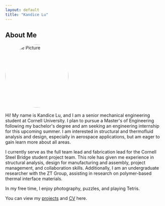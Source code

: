 ```yaml
---
layout: default
title: "Kandice Lu"
---
```


## About Me

<img src="{{ '/assets/images/profile1.jpg' | relative_url }}" 
     alt="Profile Picture" 
     width="200" 
     style="border-radius:50%; display:block; margin-bottom:1rem;">

Hi! My name is Kandice Lu, and I am a senior mechanical engineering student at Cornell University. I plan to pursue a Master's of Engineering following my bachelor's degree and am seeking an engineering internship for this upcoming summer. I am interested in structural and thermofluid analysis and design, especially in aerospace applications, but am eager to gain learn more about all areas.

I currently serve as the full team lead and fabrication lead for the Cornell Steel Bridge student project team. This role has given me experience in structural analysis, design for manufacturing and assembly, project management, and collaboration skills. Additionally, I am an undergraduate researcher with the ZT Group, assisting in research on polymer-based thermal interface materials.

In my free time, I enjoy photography, puzzles, and playing Tetris. 

You can view my <a href="{{ '/projects/' | relative_url }}">projects</a> and <a href="{{ '/cv/' | relative_url }}">CV</a> here. 
